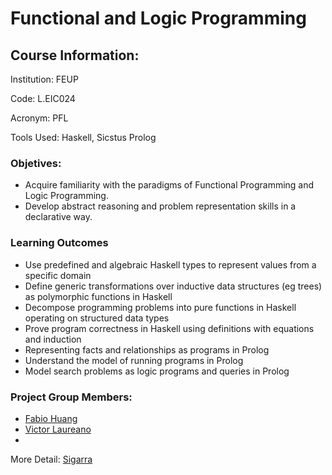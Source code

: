 # Functional and Logic Programming 

## Course Information:
Institution: FEUP

Code: L.EIC024

Acronym: PFL

Tools Used: Haskell, Sicstus Prolog

### Objetives:
- Acquire familiarity with the paradigms of Functional Programming and Logic Programming. 
- Develop abstract reasoning and problem representation skills in a declarative way.

### Learning Outcomes
- Use predefined and algebraic Haskell types to represent values from a specific domain
- Define generic transformations over inductive data structures (eg trees) as polymorphic functions in Haskell
- Decompose programming problems into pure functions in Haskell operating on structured data types
- Prove program correctness in Haskell using definitions with equations and induction
- Representing facts and relationships as programs in Prolog
- Understand the model of running programs in Prolog
- Model search problems as logic programs and queries in Prolog

### Project Group Members:

- [Fabio Huang](https://github.com/FabioMiguel2000)
- [Victor Laureano](https://github.com/laureansvictor)
- 
More Detail: [Sigarra](https://sigarra.up.pt/feup/pt/ucurr_geral.ficha_uc_view?pv_ocorrencia_id=484434)
